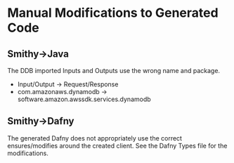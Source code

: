 # Manual Modifications to Generated Code

## Smithy->Java

The DDB imported Inputs and Outputs use the wrong name and package.
- Input/Output -> Request/Response
- com.amazonaws.dynamodb -> software.amazon.awssdk.services.dynamodb

## Smithy->Dafny

The generated Dafny does not appropriately use the correct ensures/modifies around the created client.
See the Dafny Types file for the modifications.

